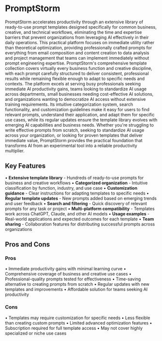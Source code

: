 # PromptStorm

PromptStorm accelerates productivity through an extensive library of ready-to-use prompt templates designed specifically for common business, creative, and technical workflows, eliminating the time and expertise barriers that prevent organizations from leveraging AI effectively in their daily operations. This practical platform focuses on immediate utility rather than theoretical optimization, providing professionally crafted prompts for everything from email composition and content creation to data analysis and project management that teams can implement immediately without prompt engineering expertise. PromptStorm's comprehensive template collection covers virtually every business function and creative discipline, with each prompt carefully structured to deliver consistent, professional results while remaining flexible enough to adapt to specific needs and contexts. The platform excels at serving busy professionals seeking immediate AI productivity gains, teams looking to standardize AI usage across departments, small businesses needing cost-effective AI solutions, and organizations wanting to democratize AI access without extensive training requirements. Its intuitive categorization system, search functionality, and customization guidelines make it easy for users to find relevant prompts, understand their application, and adapt them for specific use cases, while its regular updates ensure the template library evolves with emerging AI capabilities and business needs. Whether you're struggling to write effective prompts from scratch, seeking to standardize AI usage across your organization, or looking for proven templates that deliver immediate value, PromptStorm provides the practical foundation that transforms AI from an experimental tool into a reliable productivity multiplier.

## Key Features

• **Extensive template library** - Hundreds of ready-to-use prompts for business and creative workflows
• **Categorized organization** - Intuitive classification by function, industry, and use case
• **Customization guidance** - Clear instructions for adapting templates to specific needs
• **Regular template updates** - New prompts added based on emerging trends and user feedback
• **Search and filtering** - Quick discovery of relevant prompts for any task or project
• **Multi-platform compatibility** - Templates work across ChatGPT, Claude, and other AI models
• **Usage examples** - Real-world applications and expected outcomes for each template
• **Team sharing** - Collaboration features for distributing successful prompts across organizations

## Pros and Cons

### Pros
• Immediate productivity gains with minimal learning curve
• Comprehensive coverage of business and creative use cases
• Professional-quality prompts tested for effectiveness
• Time-saving alternative to creating prompts from scratch
• Regular updates with new templates and improvements
• Affordable solution for teams seeking AI productivity

### Cons
• Templates may require customization for specific needs
• Less flexible than creating custom prompts
• Limited advanced optimization features
• Subscription required for full template access
• May not cover highly specialized or niche use cases